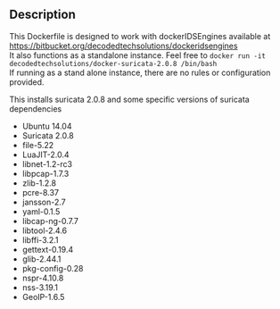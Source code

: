 ## Description ##

This Dockerfile is designed to work with dockerIDSEngines available at https://bitbucket.org/decodedtechsolutions/dockeridsengines   
It also functions as a standalone instance.  Feel free to `docker run -it decodedtechsolutions/docker-suricata-2.0.8 /bin/bash`  
If running as a stand alone instance, there are no rules or configuration provided.  

This installs suricata 2.0.8 and some specific versions of suricata dependencies  

*	Ubuntu 14.04  
*	Suricata 2.0.8  
*	file-5.22  
*	LuaJIT-2.0.4  
*	libnet-1.2-rc3  
*	libpcap-1.7.3  
*	zlib-1.2.8  
*	pcre-8.37  
*	jansson-2.7  
*	yaml-0.1.5  
*	libcap-ng-0.7.7  
*	libtool-2.4.6  
*	libffi-3.2.1  
*	gettext-0.19.4  
*	glib-2.44.1  
*	pkg-config-0.28  
*	nspr-4.10.8  
*	nss-3.19.1  
*	GeoIP-1.6.5  